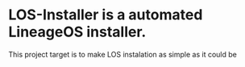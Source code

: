 # LOS-Installer is a automated LineageOS installer.
This project target is to make LOS instalation as simple as it could be

